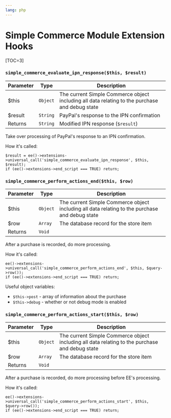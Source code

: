 ```yaml
---
lang: php
---
```


<!--
    This source file is part of the open source project
    ExpressionEngine User Guide (https://github.com/ExpressionEngine/ExpressionEngine-User-Guide)

    @link      https://expressionengine.com/
    @copyright Copyright (c) 2003-2020, Packet Tide, LLC (https://packettide.com)
    @license   https://expressionengine.com/license Licensed under Apache License, Version 2.0
-->

# Simple Commerce Module Extension Hooks

[TOC=3]

### `simple_commerce_evaluate_ipn_response($this, $result)`

| Parameter | Type     | Description                                                                                    |
| --------- | -------- | ---------------------------------------------------------------------------------------------- |
| \$this    | `Object` | The current Simple Commerce object including all data relating to the purchase and debug state |
| \$result  | `String` | PayPal's response to the IPN confirmation                                                      |
| Returns   | `String` | Modified IPN response (`$result`)                                                              |

Take over processing of PayPal's response to an IPN confirmation.

How it's called:

    $result = ee()->extensions->universal_call('simple_commerce_evaluate_ipn_response', $this, $result);
    if (ee()->extensions->end_script === TRUE) return;

### `simple_commerce_perform_actions_end($this, $row)`

| Parameter | Type     | Description                                                                                    |
| --------- | -------- | ---------------------------------------------------------------------------------------------- |
| \$this    | `Object` | The current Simple Commerce object including all data relating to the purchase and debug state |
| \$row     | `Array`  | The database record for the store item                                                         |
| Returns   | `Void`   |                                                                                                |

After a purchase is recorded, do more processing.

How it's called:

    ee()->extensions->universal_call('simple_commerce_perform_actions_end', $this, $query->row());
    if (ee()->extensions->end_script === TRUE) return;

Useful object variables:

- `$this->post` - array of information about the purchase
- `$this->debug` - whether or not debug mode is enabled

### `simple_commerce_perform_actions_start($this, $row)`

| Parameter | Type     | Description                                                                                    |
| --------- | -------- | ---------------------------------------------------------------------------------------------- |
| \$this    | `Object` | The current Simple Commerce object including all data relating to the purchase and debug state |
| \$row     | `Array`  | The database record for the store item                                                         |
| Returns   | `Void`   |                                                                                                |

After a purchase is recorded, do more processing before EE's processing.

How it's called:

    ee()->extensions->universal_call('simple_commerce_perform_actions_start', $this, $query->row());
    if (ee()->extensions->end_script === TRUE) return;
